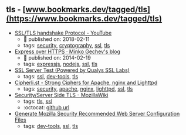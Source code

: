 tls - [www.bookmarks.dev/tagged/tls](https://www.bookmarks.dev/tagged/tls)
---
* [SSL/TLS  handshake Protocol - YouTube](https://www.youtube.com/watch?v=sEkw8ZcxtFk&list=PLSNNzog5eydtwsdT__t5WtRgvpfMzpTc7&index=5)
    * :calendar: published on: 2018-02-11
    * tags: [security](../tagged/security.md), [cryptography](../tagged/cryptography.md), [ssl](../tagged/ssl.md), [tls](../tagged/tls.md)
* [Express over HTTPS · Minko Gechev's blog](http://blog.mgechev.com/2014/02/19/create-https-tls-ssl-application-with-express-nodejs/)
    * :calendar: published on: 2014-02-19
    * tags: [expressjs](../tagged/expressjs.md), [nodejs](../tagged/nodejs.md), [ssl](../tagged/ssl.md), [tls](../tagged/tls.md)
* [SSL Server Test (Powered by Qualys SSL Labs)](https://www.ssllabs.com/ssltest/analyze.html)
    * tags: [ssl](../tagged/ssl.md), [dev-tools](../tagged/dev-tools.md), [tls](../tagged/tls.md)
* [Cipherli.st - Strong Ciphers for Apache, nginx and Lighttpd](https://cipherli.st/)
    * tags: [security](../tagged/security.md), [apache](../tagged/apache.md), [nginx](../tagged/nginx.md), [lighttpd](../tagged/lighttpd.md), [ssl](../tagged/ssl.md), [tls](../tagged/tls.md)
* [Security/Server Side TLS - MozillaWiki](https://wiki.mozilla.org/Security/Server_Side_TLS)
    * tags: [tls](../tagged/tls.md), [ssl](../tagged/ssl.md)
    * :octocat: [github url](https://github.com/mozilla/server-side-tls)
* [Generate Mozilla Security Recommended Web Server Configuration Files](https://mozilla.github.io/server-side-tls/ssl-config-generator/)
    * tags: [dev-tools](../tagged/dev-tools.md), [ssl](../tagged/ssl.md), [tls](../tagged/tls.md)
